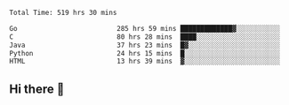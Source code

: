 <!--START_SECTION:waka-->

```txt
Total Time: 519 hrs 30 mins

Go                         285 hrs 59 mins █████████████▓░░░░░░░░░░░   54.99 %
C                          80 hrs 28 mins  ████░░░░░░░░░░░░░░░░░░░░░   15.47 %
Java                       37 hrs 23 mins  █▓░░░░░░░░░░░░░░░░░░░░░░░   07.19 %
Python                     24 hrs 15 mins  █░░░░░░░░░░░░░░░░░░░░░░░░   04.66 %
HTML                       13 hrs 39 mins  ▓░░░░░░░░░░░░░░░░░░░░░░░░   02.63 %
```

<!--END_SECTION:waka-->

## Hi there 👋

<!--
**prorok210/prorok210** is a ✨ _special_ ✨ repository because its `README.md` (this file) appears on your GitHub profile.

Here are some ideas to get you started:

- 🔭 I’m currently working on ...
- 🌱 I’m currently learning ...
- 👯 I’m looking to collaborate on ...
- 🤔 I’m looking for help with ...
- 💬 Ask me about ...
- 📫 How to reach me: ...
- 😄 Pronouns: ...
- ⚡ Fun fact: ...
-->
